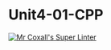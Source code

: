 # Unit4-01-CPP
[![Mr Coxall's Super Linter](https://github.com/ICS3U-Programming-JoannaK/Unit4-01-CPP/workflows/Mr%20Coxall's%20Super%20Linter/badge.svg)](https://github.com/ICS3U-Programming-JoannaK/Unit4-01-CPP/actions/)

